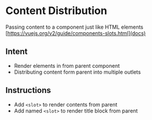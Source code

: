 # Content Distribution

Passing content to a component just like HTML elements [https://vuejs.org/v2/guide/components-slots.html](docs)

## Intent

- Render elements in from parent component
- Distributing content form parent into multiple outlets

## Instructions

- Add `<slot>` to render contents from parent
- Add named `<slot>` to render title block from parent
